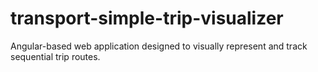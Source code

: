 # transport-simple-trip-visualizer
Angular-based web application designed to visually represent and track sequential trip routes.
